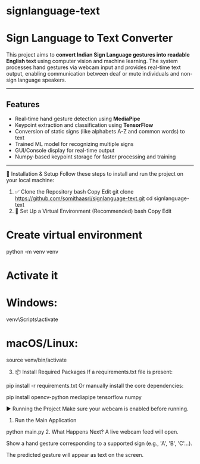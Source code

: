 ﻿# signlanguage-text
# Sign Language to Text Converter 

This project aims to **convert Indian Sign Language gestures into readable English text** using computer vision and machine learning. The system processes hand gestures via webcam input and provides real-time text output, enabling communication between deaf or mute individuals and non-sign language speakers.

---

## Features

- Real-time hand gesture detection using **MediaPipe**
- Keypoint extraction and classification using **TensorFlow**
- Conversion of static signs (like alphabets A-Z and common words) to text
- Trained ML model for recognizing multiple signs
- GUI/Console display for real-time output
- Numpy-based keypoint storage for faster processing and training

---

🔧 Installation & Setup
Follow these steps to install and run the project on your local machine:

1. ✅ Clone the Repository
bash
Copy
Edit
git clone https://github.com/somithaasri/signlanguage-text.git
cd signlanguage-text
2. 🐍 Set Up a Virtual Environment (Recommended)
bash
Copy
Edit
# Create virtual environment
python -m venv venv

# Activate it
# Windows:
venv\Scripts\activate

# macOS/Linux:
source venv/bin/activate

3. 📦 Install Required Packages
If a requirements.txt file is present:

pip install -r requirements.txt
Or manually install the core dependencies:

pip install opencv-python mediapipe tensorflow numpy

▶️ Running the Project
Make sure your webcam is enabled before running.

1. Run the Main Application

python main.py
2. What Happens Next?
A live webcam feed will open.

Show a hand gesture corresponding to a supported sign (e.g., 'A', 'B', 'C'...).

The predicted gesture will appear as text on the screen.








